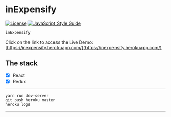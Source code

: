 # inExpensify
[![License](https://img.shields.io/badge/license-MIT-blue.svg?style=flat-square)](https://github.com/inPhoenix/)
[![JavaScript Style Guide](https://img.shields.io/badge/code_style-standard-brightgreen.svg)](https://standardjs.com)

    inExpensify

Click on the link to access the Live Demo:
[https://inexpensify.herokuapp.com/](https://inexpensify.herokuapp.com/)

## The stack
- [x] React
- [x] Redux

---
    yarn run dev-server
    git push heroku master
    heroku logs
---

